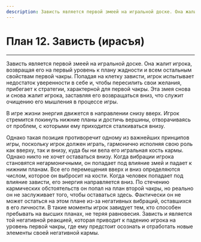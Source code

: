 ```yaml
---
description: Зависть является первой змеей на игральной доске. Она жалит игрока, возвращая его на первый уровень к плану жадности и всем остальным свойствам первой чакры.
---
```

# План 12. Зависть (ирасъя)


---
Зависть является первой змеей на игральной доске. Она жалит игрока, возвращая его на первый уровень к плану жадности и всем остальным свойствам первой чакры. Попадая на клетку зависти, игрок испытывает недостаток уверенности в себе и, чтобы пересилить свои желания, прибегает к стратегии, характерной для первой чакры. Эта змея снова и снова жалит игрока, заставляя его возвращаться вниз, что служит очищению его мышления в процессе игры. 

В игре жизни энергия движется в направлении снизу вверх. Игрок стремится покинуть нижние планы и достичь вершины, отворачиваясь от проблем, с которыми ему приходится сталкиваться внизу. 

Однако такая позиция противоречит одному из важнейших принципов игры, поскольку игрок должен играть, гармонично исполняя свою роль как вверху, так и внизу, куда бы ни вела его игральная кость кармы. Однако никто не хочет оставаться внизу. Когда вибрации игрока становятся негармоничными, он попадает под влияние змей и падает к нижним планам. Все его перемещения вверх и вниз определяются числом, которое он выбросит на кости. Когда человек попадает под влияние зависти, его энергия направляется вниз. По стечению кармических обстоятельств он попал на план второй чакры, но реально он не заслуживает того, чтобы оставаться здесь. Фактически он не может остаться на этом плане из-за негативных вибраций, оставшихся в его личности. В такие моменты игрок завидует тем, кто способен пребывать на высших планах, не теряя равновесия. Зависть и является той негативной реакцией, которая приводит к падению игрока на уровень первой чакры, где ему предстоит осознать и отработать новые элементы своей негативной кармы.
